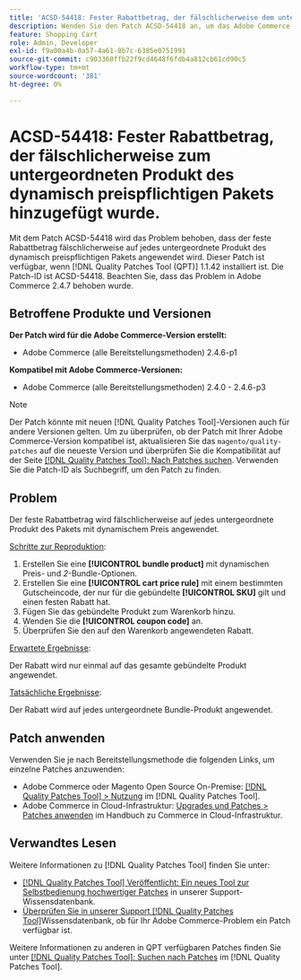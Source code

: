 ```yaml
---
title: 'ACSD-54418: Fester Rabattbetrag, der fälschlicherweise dem untergeordneten Produkt des dynamisch Preispakets hinzugefügt wurde'
description: Wenden Sie den Patch ACSD-54418 an, um das Adobe Commerce-Problem zu beheben, bei dem der feste Rabattbetrag fälschlicherweise auf jedes untergeordnete Produkt des dynamisch berechneten Bundles angewendet wird.
feature: Shopping Cart
role: Admin, Developer
exl-id: f9a00a4b-0a57-4a61-8b7c-6385e0751991
source-git-commit: c903360ffb22f9cd4648f6fdb4a812cb61cd90c5
workflow-type: tm+mt
source-wordcount: '381'
ht-degree: 0%

---
```


# ACSD-54418: Fester Rabattbetrag, der fälschlicherweise zum untergeordneten Produkt des dynamisch preispflichtigen Pakets hinzugefügt wurde.

Mit dem Patch ACSD-54418 wird das Problem behoben, dass der feste Rabattbetrag fälschlicherweise auf jedes untergeordnete Produkt des dynamisch preispflichtigen Pakets angewendet wird. Dieser Patch ist verfügbar, wenn [!DNL Quality Patches Tool (QPT)] 1.1.42 installiert ist. Die Patch-ID ist ACSD-54418. Beachten Sie, dass das Problem in Adobe Commerce 2.4.7 behoben wurde.

## Betroffene Produkte und Versionen

**Der Patch wird für die Adobe Commerce-Version erstellt:**

* Adobe Commerce (alle Bereitstellungsmethoden) 2.4.6-p1

**Kompatibel mit Adobe Commerce-Versionen:**

* Adobe Commerce (alle Bereitstellungsmethoden) 2.4.0 - 2.4.6-p3

>[!NOTE]
>
>Der Patch könnte mit neuen [!DNL Quality Patches Tool]-Versionen auch für andere Versionen gelten. Um zu überprüfen, ob der Patch mit Ihrer Adobe Commerce-Version kompatibel ist, aktualisieren Sie das `magento/quality-patches` auf die neueste Version und überprüfen Sie die Kompatibilität auf der Seite [[!DNL Quality Patches Tool]: Nach Patches suchen](https://experienceleague.adobe.com/tools/commerce-quality-patches/index.html?lang=de). Verwenden Sie die Patch-ID als Suchbegriff, um den Patch zu finden.

## Problem

Der feste Rabattbetrag wird fälschlicherweise auf jedes untergeordnete Produkt des Pakets mit dynamischem Preis angewendet.

<u>Schritte zur Reproduktion</u>:

1. Erstellen Sie eine **[!UICONTROL bundle product]** mit dynamischen Preis- und *2*-Bundle-Optionen.
1. Erstellen Sie eine **[!UICONTROL cart price rule]** mit einem bestimmten Gutscheincode, der nur für die gebündelte **[!UICONTROL SKU]** gilt und einen festen Rabatt hat.
1. Fügen Sie das gebündelte Produkt zum Warenkorb hinzu.
1. Wenden Sie die **[!UICONTROL coupon code]** an.
1. Überprüfen Sie den auf den Warenkorb angewendeten Rabatt.

<u>Erwartete Ergebnisse</u>:

Der Rabatt wird nur einmal auf das gesamte gebündelte Produkt angewendet.

<u>Tatsächliche Ergebnisse</u>:

Der Rabatt wird auf jedes untergeordnete Bundle-Produkt angewendet.

## Patch anwenden

Verwenden Sie je nach Bereitstellungsmethode die folgenden Links, um einzelne Patches anzuwenden:

* Adobe Commerce oder Magento Open Source On-Premise: [[!DNL Quality Patches Tool] > Nutzung](https://experienceleague.adobe.com/docs/commerce-operations/tools/quality-patches-tool/usage.html?lang=de) im [!DNL Quality Patches Tool].
* Adobe Commerce in Cloud-Infrastruktur: [Upgrades und Patches > Patches anwenden](https://experienceleague.adobe.com/docs/commerce-cloud-service/user-guide/develop/upgrade/apply-patches.html?lang=de) im Handbuch zu Commerce in Cloud-Infrastruktur.

## Verwandtes Lesen

Weitere Informationen zu [!DNL Quality Patches Tool] finden Sie unter:

* [[!DNL Quality Patches Tool] Veröffentlicht: Ein neues Tool zur Selbstbedienung hochwertiger Patches](/help/announcements/adobe-commerce-announcements/magento-quality-patches-released-new-tool-to-self-serve-quality-patches.md) in unserer Support-Wissensdatenbank.
* [Überprüfen Sie in unserer Support [!DNL Quality Patches Tool]](/help/support-tools/patches-available-in-qpt-tool/check-patch-for-magento-issue-with-magento-quality-patches.md)Wissensdatenbank, ob für Ihr Adobe Commerce-Problem ein Patch verfügbar ist.

Weitere Informationen zu anderen in QPT verfügbaren Patches finden Sie unter [[!DNL Quality Patches Tool]: Suchen nach Patches](https://experienceleague.adobe.com/tools/commerce-quality-patches/index.html?lang=de) im [!DNL Quality Patches Tool].
